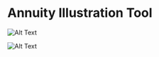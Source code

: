 # Annuity Illustration Tool

![Alt Text](https://i.imgur.com/BvnVRv8.gif)

![Alt Text](https://i.imgur.com/FRRSIUP.gif)
